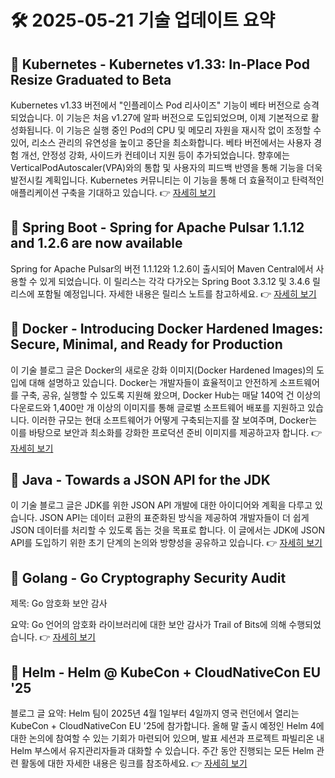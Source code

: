 # 🛠️ 2025-05-21 기술 업데이트 요약

## 🔹 Kubernetes - Kubernetes v1.33: In-Place Pod Resize Graduated to Beta
Kubernetes v1.33 버전에서 "인플레이스 Pod 리사이즈" 기능이 베타 버전으로 승격되었습니다. 이 기능은 처음 v1.27에 알파 버전으로 도입되었으며, 이제 기본적으로 활성화됩니다. 이 기능은 실행 중인 Pod의 CPU 및 메모리 자원을 재시작 없이 조정할 수 있어, 리소스 관리의 유연성을 높이고 중단을 최소화합니다. 베타 버전에서는 사용자 경험 개선, 안정성 강화, 사이드카 컨테이너 지원 등이 추가되었습니다. 향후에는 VerticalPodAutoscaler(VPA)와의 통합 및 사용자의 피드백 반영을 통해 기능을 더욱 발전시킬 계획입니다. Kubernetes 커뮤니티는 이 기능을 통해 더 효율적이고 탄력적인 애플리케이션 구축을 기대하고 있습니다.
👉 [자세히 보기](https://kubernetes.io/blog/2025/05/16/kubernetes-v1-33-in-place-pod-resize-beta/)

## 🔹 Spring Boot - Spring for Apache Pulsar 1.1.12 and 1.2.6 are now available
Spring for Apache Pulsar의 버전 1.1.12와 1.2.6이 출시되어 Maven Central에서 사용할 수 있게 되었습니다. 이 릴리스는 각각 다가오는 Spring Boot 3.3.12 및 3.4.6 릴리스에 포함될 예정입니다. 자세한 내용은 릴리스 노트를 참고하세요.
👉 [자세히 보기](https://spring.io/blog/2025/05/21/spring-for-apache-pulsar-1-1-12-and-1-2-6-are-now-available)

## 🔹 Docker - Introducing Docker Hardened Images: Secure, Minimal, and Ready for Production
이 기술 블로그 글은 Docker의 새로운 강화 이미지(Docker Hardened Images)의 도입에 대해 설명하고 있습니다. Docker는 개발자들이 효율적이고 안전하게 소프트웨어를 구축, 공유, 실행할 수 있도록 지원해 왔으며, Docker Hub는 매달 140억 건 이상의 다운로드와 1,400만 개 이상의 이미지를 통해 글로벌 소프트웨어 배포를 지원하고 있습니다. 이러한 규모는 현대 소프트웨어가 어떻게 구축되는지를 잘 보여주며, Docker는 이를 바탕으로 보안과 최소화를 강화한 프로덕션 준비 이미지를 제공하고자 합니다.
👉 [자세히 보기](https://www.docker.com/blog/introducing-docker-hardened-images/)

## 🔹 Java - Towards a JSON API for the JDK
이 기술 블로그 글은 JDK를 위한 JSON API 개발에 대한 아이디어와 계획을 다루고 있습니다. JSON API는 데이터 교환의 표준화된 방식을 제공하여 개발자들이 더 쉽게 JSON 데이터를 처리할 수 있도록 돕는 것을 목표로 합니다. 이 글에서는 JDK에 JSON API를 도입하기 위한 초기 단계의 논의와 방향성을 공유하고 있습니다.
👉 [자세히 보기](https://inside.java/2025/05/20/json-api-jdk/)

## 🔹 Golang - Go Cryptography Security Audit
제목: Go 암호화 보안 감사

요약: Go 언어의 암호화 라이브러리에 대한 보안 감사가 Trail of Bits에 의해 수행되었습니다.
👉 [자세히 보기](https://go.dev/blog/tob-crypto-audit)

## 🔹 Helm - Helm @ KubeCon + CloudNativeCon EU '25
블로그 글 요약: Helm 팀이 2025년 4월 1일부터 4일까지 영국 런던에서 열리는 KubeCon + CloudNativeCon EU '25에 참가합니다. 올해 말 출시 예정인 Helm 4에 대한 논의에 참여할 수 있는 기회가 마련되어 있으며, 발표 세션과 프로젝트 파빌리온 내 Helm 부스에서 유지관리자들과 대화할 수 있습니다. 주간 동안 진행되는 모든 Helm 관련 활동에 대한 자세한 내용은 링크를 참조하세요.
👉 [자세히 보기](https://helm.sh/blog/helm-at-kubecon-eu-25/)

